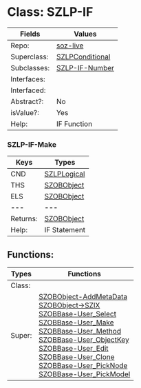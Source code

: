 
# Class:	SZLP-IF

| Fields | Values |
| --------- | --------- |
| Repo: | [soz-live](/repos/soz-live.html) |
| Superclass: | [SZLPConditional](SZLPConditional.html) |
| Subclasses: | [SZLP-IF-Number](SZLP-IF-Number.html) |
| Interfaces: |  |
| Interfaced: |  |
| Abstract?: | No |
| isValue?: | Yes |
| Help: | IF Function |

### SZLP-IF-Make

| Keys | Types |
| --------- | --------- |
| CND | [SZLPLogical](SZLPLogical.html) |
| THS | [SZOBObject](SZOBObject.html) |
| ELS | [SZOBObject](SZOBObject.html) |
| **---** | **---** |
| Returns: | [SZOBObject](SZOBObject.html) |
| Help: | IF Statement |


## Functions:

| Types | Functions |
| --------- | --------- |
| Class: |  |
| Super: | [SZOBObject-AddMetaData](SZOBObject.html) <br> [SZOBObject->SZIX](SZOBObject.html) <br> [SZOBBase-User_Select](SZOBBase.html) <br> [SZOBBase-User_Make](SZOBBase.html) <br> [SZOBBase-User_Method](SZOBBase.html) <br> [SZOBBase-User_ObjectKey](SZOBBase.html) <br> [SZOBBase-User_Edit](SZOBBase.html) <br> [SZOBBase-User_Clone](SZOBBase.html) <br> [SZOBBase-User_PickNode](SZOBBase.html) <br> [SZOBBase-User_PickModel](SZOBBase.html) |


